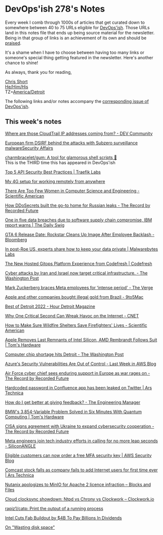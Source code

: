 # DevOps'ish 278's Notes

Every week I comb through 1000s of articles that get curated down to somewhere between 40 to 75 URLs eligible for [DevOps'ish](https://devopsish.com/?utm_campaign=278&utm_source=notes). Those URLs land in this notes file that ends up being source material for the newsletter. Being in that group of links is an achievement of its own and should be [praised](https://devopsish.com/praise/).

It's a shame when I have to choose between having too many links or someone's special thing getting featured in the newsletter. Here's another chance to shine!

As always, thank you for reading,

[Chris Short](https://chrisshort.me/?utm_campaign=278&utm_source=notes)  
[He/Him/His](https://pronoun.is/he?utm_campaign=devopsish&utm_source=278&utm_medium=notes)  
TZ=[America/Detroit](https://github.com/eggert/tz/blob/main/northamerica#L1154?utm_campaign=devopsish&utm_source=278&utm_medium=notes)

The following links and/or notes accompany the [corresponding issue of DevOps'ish](https://devopsish.com/?utm_campaign=278&utm_source=notes).

## This week's notes

[Where are those CloudTrail IP addresses coming from? - DEV Community](https://dev.to/aws-builders/where-are-those-cloudtrail-ip-addresses-coming-from-3hae)

[European firm DSIRF behind the attacks with Subzero surveillance malwareSecurity Affairs](https://securityaffairs.co/wordpress/133736/malware/dsirf-behind-subzero-malware.html)

[charmbracelet/gum: A tool for glamorous shell scripts 🎀](https://github.com/charmbracelet/gum)  
This is the THIRD time this has appeared in DevOps'ish

[Top 5 API Security Best Practices | Traefik Labs](https://traefik.io/blog/top-5-api-security-best-practices/)

[My 4G setup for working remotely from anywhere](https://suraj.dev/blog/my-4g-setup-for-working-remotely-from-anywhere)

[There Are Too Few Women in Computer Science and Engineering - Scientific American](https://www.scientificamerican.com/article/there-are-too-few-women-in-computer-science-and-engineering/)

[How DDoSecrets built the go-to home for Russian leaks - The Record by Recorded Future](https://therecord.media/how-ddosecrets-built-the-go-to-home-for-russian-leaks/)

[One in five data breaches due to software supply chain compromise, IBM report warns | The Daily Swig](https://portswigger.net/daily-swig/one-in-five-data-breaches-due-to-software-supply-chain-compromise-ibm-report-warns)

[GTA 6 Release Date: Rockstar Cleans Up Image After Employee Backlash - Bloomberg](https://www.bloomberg.com/news/articles/2022-07-27/gta-6-release-date-rockstar-cleans-up-image-after-employee-backlash)

[In post-Roe US, experts share how to keep your data private | Malwarebytes Labs](https://blog.malwarebytes.com/privacy-2/2022/07/in-post-roe-us-experts-share-how-to-keep-your-data-private/)

[The New Hosted Gitops Platform Experience from Codefresh | Codefresh](https://codefresh.io/blog/hosted-gitops-platform-powered-by-argocd/)

[Cyber attacks by Iran and Israel now target critical infrastructure. - The Washington Post](https://www.washingtonpost.com/politics/2022/07/25/iran-israel-cyber-war/)

[Mark Zuckerberg braces Meta employees for ‘intense period' - The Verge](https://www.theverge.com/23277797/mark-zuckerberg-meta-facebook-employees-pressure?scrolla=5eb6d68b7fedc32c19ef33b4)

[Apple and other companies bought illegal gold from Brazil - 9to5Mac](https://9to5mac.com/2022/07/25/apple-bought-gold-illegal-in-brazil/)

[Best of Detroit 2022 - Hour Detroit Magazine](https://www.hourdetroit.com/detroit-bests/best-of-detroit-2022/)

[Why One Critical Second Can Wreak Havoc on the Internet - CNET](https://www.cnet.com/tech/computing/tech-giants-try-banishing-the-leap-second-to-stop-internet-crashes/)

[How to Make Sure Wildfire Shelters Save Firefighters' Lives - Scientific American](https://www.scientificamerican.com/article/how-to-make-sure-wildfire-shelters-save-firefighters-rsquo-lives/)

[Apple Removes Last Remnants of Intel Silicon, AMD Rembrandt Follows Suit | Tom's Hardware](https://www.tomshardware.com/news/apple-amd-removes-intel-silicon)

[Computer chip shortage hits Detroit - The Washington Post](https://www.washingtonpost.com/technology/2022/07/23/chip-shortage-detroit-manufacturing/)

[Azure's Security Vulnerabilities Are Out of Control - Last Week in AWS Blog](https://www.lastweekinaws.com/blog/azures_vulnerabilities_are_quack/)

[Air Force cyber chief sees enduring support in Europe as war rages on - The Record by Recorded Future](https://therecord.media/air-force-cyber-chief-sees-enduring-support-in-europe-as-war-rages-on/)

[Hardcoded password in Confluence app has been leaked on Twitter | Ars Technica](https://arstechnica.com/information-technology/2022/07/atlassian-warns-hardcoded-password-flaw-is-likely-to-be-exploited-in-the-wild/)

[How do I get better at giving feedback? - The Engineering Manager](https://www.theengineeringmanager.com/qa/how-do-i-get-better-at-giving-feedback/)

[BMW's 3,854-Variable Problem Solved in Six Minutes With Quantum Computing | Tom's Hardware](https://www.tomshardware.com/news/quantum-computing-company-solves-3854-variable-problem-for-bmw-in-six-minutes)

[CISA signs agreement with Ukraine to expand cybersecurity cooperation - The Record by Recorded Future](https://therecord.media/cisa-signs-agreement-with-ukraine-to-expand-cybersecurity-cooperation/)

[Meta engineers join tech industry efforts in calling for no more leap seconds - SiliconANGLE](https://siliconangle.com/2022/07/25/meta-engineers-join-tech-industry-efforts-calling-no-leap-seconds/)

[Eligible customers can now order a free MFA security key | AWS Security Blog](https://aws.amazon.com/blogs/security/eligible-customers-can-now-order-a-free-mfa-security-key/)

[Comcast stock falls as company fails to add Internet users for first time ever | Ars Technica](https://arstechnica.com/information-technology/2022/07/comcasts-20-year-streak-of-gaining-broadband-users-every-quarter-is-over/)

[Nutanix apologizes to MinIO for Apache 2 licence infraction – Blocks and Files](https://blocksandfiles.com/2022/07/28/nutanix-apologies-to-minio-for-apache-2-licence-infraction/)

[Cloud clocksync showdown: Ntpd vs Chrony vs Clockwork – Clockwork.io](https://www.clockwork.io/cloud-clocksync-showdown-ntpd-vs-chrony-vs-clockwork/)

[rapiz1/catp: Print the output of a running process](https://github.com/rapiz1/catp)

[Intel Cuts Fab Buildout by $4B To Pay Billions In Dividends](https://semianalysis.substack.com/p/intel-cuts-fab-buildout-by-4b-to)

[On "Wasting disk space"](https://www.ypsidanger.com/wasting-disk-space/)
